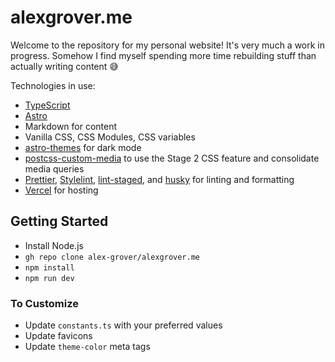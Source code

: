 # alexgrover.me

Welcome to the repository for my personal website! It's very much a work in progress. Somehow I find myself spending more time rebuilding stuff than actually writing content 😅

Technologies in use:

- [TypeScript](https://www.typescriptlang.org)
- [Astro](https://astro.build)
- Markdown for content
- Vanilla CSS, CSS Modules, CSS variables
- [astro-themes](https://github.com/alex-grover/astro-themes) for dark mode
- [postcss-custom-media](https://github.com/csstools/postcss-plugins/tree/main/plugins/postcss-custom-media) to use the Stage 2 CSS feature and consolidate media queries
- [Prettier](https://prettier.io), [Stylelint](https://stylelint.io), [lint-staged](https://github.com/okonet/lint-staged), and [husky](https://typicode.github.io/husky/#/) for linting and formatting
- [Vercel](https://vercel.com) for hosting

## Getting Started

- Install Node.js
- `gh repo clone alex-grover/alexgrover.me`
- `npm install`
- `npm run dev`

### To Customize

- Update `constants.ts` with your preferred values
- Update favicons
- Update `theme-color` meta tags
